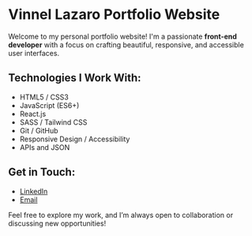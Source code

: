 # Vinnel Lazaro Portfolio Website

Welcome to my personal portfolio website! I'm a passionate **front-end developer** with a focus on crafting beautiful, responsive, and accessible user interfaces.

## Technologies I Work With:
- HTML5 / CSS3
- JavaScript (ES6+)
- React.js
- SASS / Tailwind CSS
- Git / GitHub
- Responsive Design / Accessibility
- APIs and JSON

<!-- ## Projects:
Here are some of my recent projects that showcase my skills:

- **Project 1**: [Live Demo](#) | [Code](#)
  - Brief description of the project.
  
- **Project 2**: [Live Demo](#) | [Code](#)
  - Brief description of the project. -->

## Get in Touch:
- [LinkedIn](https://www.linkedin.com/in/vinnel-lazaro)
- [Email](mailto:vinnellazarus@gmail.com)

Feel free to explore my work, and I’m always open to collaboration or discussing new opportunities!


